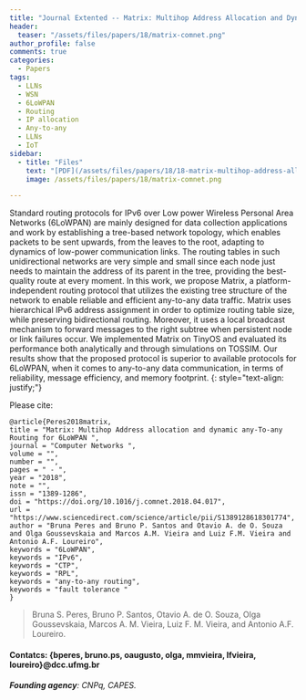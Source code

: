 ```yaml
---
title: "Journal Extented -- Matrix: Multihop Address Allocation and Dynamic Any-to-Any Routing for 6LoWPAN"
header:
  teaser: "/assets/files/papers/18/matrix-comnet.png"
author_profile: false
comments: true
categories:
  - Papers
tags:
  - LLNs
  - WSN
  - 6LoWPAN
  - Routing
  - IP allocation
  - Any-to-any
  - LLNs
  - IoT
sidebar:
  - title: "Files"
    text: "[PDF](/assets/files/papers/18/18-matrix-multihop-address-allocation-and-dynamic-any-to-any-routing-for-6lowpan.pdf){: .btn .btn--success}{: target=\"_blank\"} [Elsevier Comnet](https://doi.org/10.1016/j.comnet.2018.04.017){: .btn .btn--success}{: target=\"_blank\"}"
    image: /assets/files/papers/18/matrix-comnet.png

---
```


Standard routing protocols for IPv6 over Low power Wireless Personal Area Networks (6LoWPAN) are mainly designed for data collection applications and work by establishing a tree-based network topology, which enables packets to be sent upwards, from the leaves to the root, adapting to dynamics of low-power communication links. The routing tables in such unidirectional networks are very simple and small since each node just needs to maintain the address of its parent in the tree, providing the best-quality route at every moment. In this work, we propose Matrix, a platform-independent routing protocol that utilizes the existing tree structure of the network to enable reliable and efficient any-to-any data traffic. Matrix uses hierarchical IPv6 address assignment in order to optimize routing table size, while preserving bidirectional routing. Moreover, it uses a local broadcast mechanism to forward messages to the right subtree when persistent node or link failures occur. We implemented Matrix on TinyOS and evaluated its performance both analytically and through simulations on TOSSIM. Our results show that the proposed protocol is superior to available protocols for 6LoWPAN, when it comes to any-to-any data communication, in terms of reliability, message efficiency, and memory footprint.
{: style="text-align: justify;"}

Please cite:
```TeX
@article{Peres2018matrix,
title = "Matrix: Multihop Address allocation and dynamic any-To-any Routing for 6LoWPAN ",
journal = "Computer Networks ",
volume = "",
number = "",
pages = " - ",
year = "2018",
note = "",
issn = "1389-1286",
doi = "https://doi.org/10.1016/j.comnet.2018.04.017",
url = "https://www.sciencedirect.com/science/article/pii/S1389128618301774",
author = "Bruna Peres and Bruno P. Santos and Otavio A. de O. Souza and Olga Goussevskaia and Marcos A.M. Vieira and Luiz F.M. Vieira and Antonio A.F. Loureiro",
keywords = "6LoWPAN",
keywords = "IPv6",
keywords = "CTP",
keywords = "RPL",
keywords = "any-to-any routing",
keywords = "fault tolerance "
}
```

> Bruna S. Peres, Bruno P. Santos, Otavio A. de O. Souza, Olga Goussevskaia, Marcos A. M. Vieira, Luiz F. M. Vieira, and Antonio A.F. Loureiro.
#### Contatcs: {bperes, bruno.ps, oaugusto, olga, mmvieira, lfvieira, loureiro}@dcc.ufmg.br
###### **Founding agency**: CNPq, CAPES.